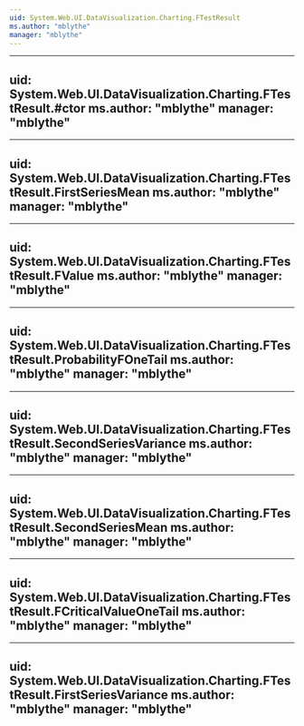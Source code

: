 ```yaml
---
uid: System.Web.UI.DataVisualization.Charting.FTestResult
ms.author: "mblythe"
manager: "mblythe"
---
```


---
uid: System.Web.UI.DataVisualization.Charting.FTestResult.#ctor
ms.author: "mblythe"
manager: "mblythe"
---

---
uid: System.Web.UI.DataVisualization.Charting.FTestResult.FirstSeriesMean
ms.author: "mblythe"
manager: "mblythe"
---

---
uid: System.Web.UI.DataVisualization.Charting.FTestResult.FValue
ms.author: "mblythe"
manager: "mblythe"
---

---
uid: System.Web.UI.DataVisualization.Charting.FTestResult.ProbabilityFOneTail
ms.author: "mblythe"
manager: "mblythe"
---

---
uid: System.Web.UI.DataVisualization.Charting.FTestResult.SecondSeriesVariance
ms.author: "mblythe"
manager: "mblythe"
---

---
uid: System.Web.UI.DataVisualization.Charting.FTestResult.SecondSeriesMean
ms.author: "mblythe"
manager: "mblythe"
---

---
uid: System.Web.UI.DataVisualization.Charting.FTestResult.FCriticalValueOneTail
ms.author: "mblythe"
manager: "mblythe"
---

---
uid: System.Web.UI.DataVisualization.Charting.FTestResult.FirstSeriesVariance
ms.author: "mblythe"
manager: "mblythe"
---
